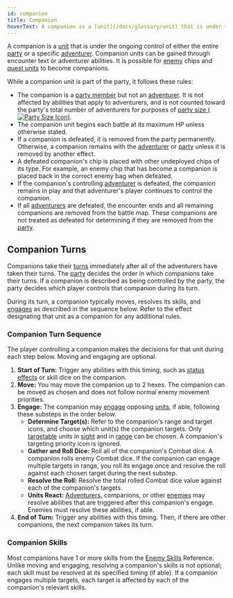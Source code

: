 ```yaml
---
id: companion
title: Companion
hoverText: A companion is a [unit](/docs/glossary/unit) that is under the ongoing control of either the entire [party](/docs/glossary/party) or a specific [adventurer](/docs/glossary/adventurer).
---
```


A companion is a [unit](/docs/glossary/unit) that is under the ongoing control of either the entire [party](/docs/glossary/party) or a specific [adventurer](/docs/glossary/adventurer). Companion units can be gained through encounter text or adventurer abilities. It is possible for [enemy](/docs/glossary/enemy) chips and [quest units](/docs/glossary/quest-unit) to become companions.

While a companion unit is part of the party, it follows these rules:

- The companion is a [party member](/docs/glossary/party) but not an [adventurer](/docs/glossary/adventurer). It is not affected by abilities that apply to adventurers, and is not counted toward the party's total number of adventurers for purposes of [party size (<img src="/icons/party-size.svg" alt="Party Size Icon" class="icon-svg" />)](/docs/glossary/party-size).
- The companion unit begins each battle at its maximum HP unless otherwise stated.
- If a companion is defeated, it is removed from the party permanently. Otherwise, a companion remains with the [adventurer](/docs/glossary/adventurer) or [party](/docs/glossary/party) unless it is removed by another effect.
- A defeated companion's chip is placed with other undeployed chips of its type. For example, an enemy chip that has become a companion is placed back in the correct enemy bag when defeated.
- If the companion's controlling [adventurer](/docs/glossary/adventurer) is defeated, the companion remains in play and that adventurer's player continues to control the companion.
- If all [adventurers](/docs/glossary/adventurer) are defeated, the encounter ends and all remaining companions are removed from the battle map. These companions are not treated as defeated for determining if they are removed from the [party](/docs/glossary/party).

## Companion Turns

Companions take their [turns](/docs/glossary/turn) immediately after all of the adventurers have taken their turns. The [party](/docs/glossary/party) decides the order in which companions take their turns. If a companion is described as being controlled by the party, the party decides which player controls that companion during its turn.

During its turn, a companion typically moves, resolves its skills, and [engages](/docs/battles/adventurer-turn/engage) as described in the sequence below. Refer to the effect designating that unit as a companion for any additional rules.

### Companion Turn Sequence

The player controlling a companion makes the decisions for that unit during each step below. Moving and engaging are optional.

1.  **Start of Turn:** Trigger any abilities with this timing, such as [status effects](/docs/battles/status-effects/) or skill dice on the companion.
2.  **Move:** You may move the companion up to 2 hexes. The companion can be moved as chosen and does not follow normal enemy movement priorities.
3.  **Engage:** The companion may [engage](/docs/battles/adventurer-turn/engage) opposing [units](/docs/glossary/unit), if able, following these substeps in the order below.
    - **Determine Target(s):** Refer to the companion's range and target icons, and choose which unit(s) the companion targets. Only [targetable](/docs/glossary/targetable) units in [sight](/docs/glossary/sight) and in [range](/docs/glossary/range) can be chosen. A companion's targeting priority icon is ignored.
    - **Gather and Roll Dice:** Roll all of the companion's Combat dice. A companion rolls enemy Combat dice. If the companion can engage multiple targets in range, you roll its engage once and resolve the roll against each chosen target during the next substep.
    - **Resolve the Roll:** Resolve the total rolled Combat dice value against each of the companion's targets.
    - **Units React:** [Adventurers](/docs/glossary/adventurer), companions, or other [enemies](/docs/glossary/enemy) may resolve abilities that are triggered after this companion's engage. Enemies must resolve these abilities, if able.
4.  **End of Turn:** Trigger any abilities with this timing. Then, if there are other companions, the next companion takes its turn.

### Companion Skills

Most companions have 1 or more skills from the [Enemy Skills](/docs/battles/enemy-skills/index) Reference. Unlike moving and engaging, resolving a companion's skills is not optional; each skill must be resolved at its specified timing (if able). If a companion engages multiple targets, each target is affected by each of the companion's relevant skills.
